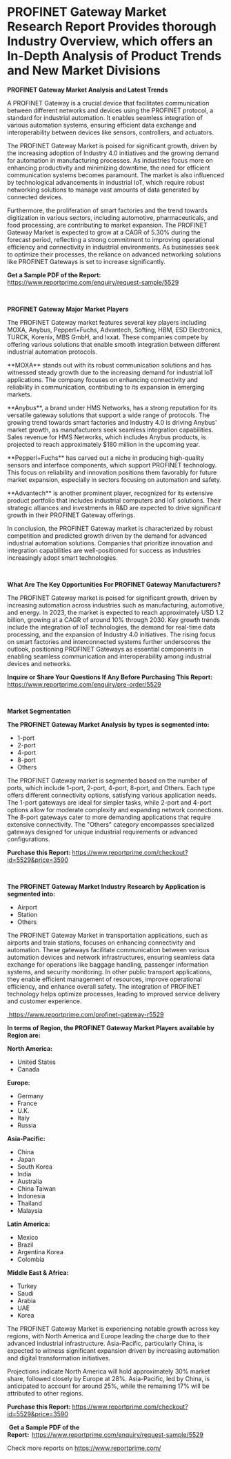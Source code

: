 <p><h1>PROFINET Gateway Market Research Report Provides thorough Industry Overview, which offers an In-Depth Analysis of Product Trends and New Market Divisions</h1></p><p><strong>PROFINET Gateway Market Analysis and Latest Trends</strong></p>
<p><p>A PROFINET Gateway is a crucial device that facilitates communication between different networks and devices using the PROFINET protocol, a standard for industrial automation. It enables seamless integration of various automation systems, ensuring efficient data exchange and interoperability between devices like sensors, controllers, and actuators.</p><p>The PROFINET Gateway Market is poised for significant growth, driven by the increasing adoption of Industry 4.0 initiatives and the growing demand for automation in manufacturing processes. As industries focus more on enhancing productivity and minimizing downtime, the need for efficient communication systems becomes paramount. The market is also influenced by technological advancements in industrial IoT, which require robust networking solutions to manage vast amounts of data generated by connected devices.</p><p>Furthermore, the proliferation of smart factories and the trend towards digitization in various sectors, including automotive, pharmaceuticals, and food processing, are contributing to market expansion. The PROFINET Gateway Market is expected to grow at a CAGR of 5.30% during the forecast period, reflecting a strong commitment to improving operational efficiency and connectivity in industrial environments. As businesses seek to optimize their processes, the reliance on advanced networking solutions like PROFINET Gateways is set to increase significantly.</p></p>
<p><strong>Get a Sample PDF of the Report:&nbsp;</strong> <a href="https://www.reportprime.com/enquiry/request-sample/5529?utm_campaign=3248&utm_medium=2&utm_source=Github&utm_content=ia&utm_term=19032025&utm_id=profinet-gateway">https://www.reportprime.com/enquiry/request-sample/5529</a></p>
<p>&nbsp;</p>
<p><strong>PROFINET Gateway Major Market Players</strong></p>
<p><p>The PROFINET Gateway market features several key players including MOXA, Anybus, Pepperl+Fuchs, Advantech, Softing, HBM, ESD Electronics, TURCK, Korenix, MBS GmbH, and Ixxat. These companies compete by offering various solutions that enable smooth integration between different industrial automation protocols.</p><p>**MOXA** stands out with its robust communication solutions and has witnessed steady growth due to the increasing demand for industrial IoT applications. The company focuses on enhancing connectivity and reliability in communication, contributing to its expansion in emerging markets.</p><p>**Anybus**, a brand under HMS Networks, has a strong reputation for its versatile gateway solutions that support a wide range of protocols. The growing trend towards smart factories and Industry 4.0 is driving Anybus' market growth, as manufacturers seek seamless integration capabilities. Sales revenue for HMS Networks, which includes Anybus products, is projected to reach approximately $180 million in the upcoming year.</p><p>**Pepperl+Fuchs** has carved out a niche in producing high-quality sensors and interface components, which support PROFINET technology. This focus on reliability and innovation positions them favorably for future market expansion, especially in sectors focusing on automation and safety.</p><p>**Advantech** is another prominent player, recognized for its extensive product portfolio that includes industrial computers and IoT solutions. Their strategic alliances and investments in R&D are expected to drive significant growth in their PROFINET Gateway offerings.</p><p>In conclusion, the PROFINET Gateway market is characterized by robust competition and predicted growth driven by the demand for advanced industrial automation solutions. Companies that prioritize innovation and integration capabilities are well-positioned for success as industries increasingly adopt smart technologies.</p></p>
<p>&nbsp;</p>
<p><strong>What Are The Key Opportunities For PROFINET Gateway Manufacturers?</strong></p>
<p><p>The PROFINET Gateway market is poised for significant growth, driven by increasing automation across industries such as manufacturing, automotive, and energy. In 2023, the market is expected to reach approximately USD 1.2 billion, growing at a CAGR of around 10% through 2030. Key growth trends include the integration of IoT technologies, the demand for real-time data processing, and the expansion of Industry 4.0 initiatives. The rising focus on smart factories and interconnected systems further underscores the outlook, positioning PROFINET Gateways as essential components in enabling seamless communication and interoperability among industrial devices and networks.</p></p>
<p><strong>Inquire or Share Your Questions If Any Before Purchasing This Report:</strong> <a href="https://www.reportprime.com/enquiry/pre-order/5529?utm_campaign=3248&utm_medium=2&utm_source=Github&utm_content=ia&utm_term=19032025&utm_id=profinet-gateway">https://www.reportprime.com/enquiry/pre-order/5529</a></p>
<p>&nbsp;</p>
<p><strong>Market Segmentation</strong></p>
<p><strong>The PROFINET Gateway Market Analysis by types is segmented into:</strong></p>
<p><ul><li>1-port</li><li>2-port</li><li>4-port</li><li>8-port</li><li>Others</li></ul></p>
<p><p>The PROFINET Gateway market is segmented based on the number of ports, which include 1-port, 2-port, 4-port, 8-port, and Others. Each type offers different connectivity options, satisfying various application needs. The 1-port gateways are ideal for simpler tasks, while 2-port and 4-port options allow for moderate complexity and expanding network connections. The 8-port gateways cater to more demanding applications that require extensive connectivity. The "Others" category encompasses specialized gateways designed for unique industrial requirements or advanced configurations.</p></p>
<p><strong>Purchase this Report:&nbsp;</strong><a href="https://www.reportprime.com/checkout?id=5529&price=3590&utm_campaign=3248&utm_medium=2&utm_source=Github&utm_content=ia&utm_term=19032025&utm_id=profinet-gateway">https://www.reportprime.com/checkout?id=5529&price=3590</a></p>
<p>&nbsp;</p>
<p><strong>The PROFINET Gateway Market Industry Research by Application is segmented into:</strong></p>
<p><ul><li>Airport</li><li>Station</li><li>Others</li></ul></p>
<p><p>The PROFINET Gateway Market in transportation applications, such as airports and train stations, focuses on enhancing connectivity and automation. These gateways facilitate communication between various automation devices and network infrastructures, ensuring seamless data exchange for operations like baggage handling, passenger information systems, and security monitoring. In other public transport applications, they enable efficient management of resources, improve operational efficiency, and enhance overall safety. The integration of PROFINET technology helps optimize processes, leading to improved service delivery and customer experience.</p></p>
<p><a href="https://www.reportprime.com/profinet-gateway-r5529?utm_campaign=3248&utm_medium=2&utm_source=Github&utm_content=ia&utm_term=19032025&utm_id=profinet-gateway">&nbsp;https://www.reportprime.com/profinet-gateway-r5529</a></p>
<p><strong>In terms of Region, the PROFINET Gateway Market Players available by Region are:</strong></p>
<p>
    <p> <strong> North America: </strong>
        <ul>
            <li>United States</li>
            <li>Canada</li>
        </ul>
        </p> 
    <p> <strong> Europe: </strong>
        <ul>
            <li>Germany</li>
            <li>France</li>
            <li>U.K.</li>
            <li>Italy</li>
            <li>Russia</li>
        </ul>
        </p> 
    <p> <strong> Asia-Pacific: </strong>
        <ul>
            <li>China</li>
            <li>Japan</li>
            <li>South Korea</li>
            <li>India</li>
            <li>Australia</li>
            <li>China Taiwan</li>
            <li>Indonesia</li>
            <li>Thailand</li>
            <li>Malaysia</li>
        </ul>
        </p> 
    <p> <strong> Latin America: </strong>
        <ul>
            <li>Mexico</li>
            <li>Brazil</li>
            <li>Argentina Korea</li>
            <li>Colombia</li>
        </ul>
        </p> 
    <p> <strong> Middle East & Africa: </strong>
        <ul>
            <li>Turkey</li>
            <li>Saudi</li>
            <li>Arabia</li>
            <li>UAE</li>
            <li>Korea</li>
        </ul>
    </p>
    </p>
<p><p>The PROFINET Gateway Market is experiencing notable growth across key regions, with North America and Europe leading the charge due to their advanced industrial infrastructure. Asia-Pacific, particularly China, is expected to witness significant expansion driven by increasing automation and digital transformation initiatives. </p><p>Projections indicate North America will hold approximately 30% market share, followed closely by Europe at 28%. Asia-Pacific, led by China, is anticipated to account for around 25%, while the remaining 17% will be attributed to other regions.</p></p>
<p><strong>Purchase this Report: </strong><a href="https://www.reportprime.com/checkout?id=5529&price=3590&utm_campaign=3248&utm_medium=2&utm_source=Github&utm_content=ia&utm_term=19032025&utm_id=profinet-gateway">https://www.reportprime.com/checkout?id=5529&price=3590</a></p>
<p>&nbsp;<strong>Get a Sample PDF of the Report:&nbsp;&nbsp;</strong><a href="https://www.reportprime.com/enquiry/request-sample/5529?utm_campaign=3248&utm_medium=2&utm_source=Github&utm_content=ia&utm_term=19032025&utm_id=profinet-gateway">https://www.reportprime.com/enquiry/request-sample/5529</a></p>
<p><strong></strong></p>
<p>Check more reports on <a href="https://www.reportprime.com/?utm_campaign=3248&utm_medium=2&utm_source=Github&utm_content=ia&utm_term=19032025&utm_id=profinet-gateway">https://www.reportprime.com/</a></p>